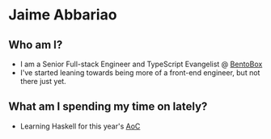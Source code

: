 # Jaime Abbariao

## Who am I?

- I am a Senior Full-stack Engineer and TypeScript Evangelist @ [BentoBox](https://getbento.com)
- I've started leaning towards being more of a front-end engineer, but not there just yet.

## What am I spending my time on lately?

- Learning Haskell for this year's [AoC](https://adventofcode.com/)
